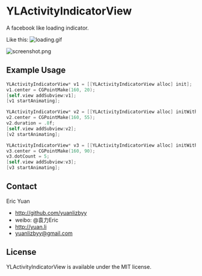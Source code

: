 YLActivityIndicatorView
=======================

A facebook like loading indicator.

Like this: ![loading.gif](https://github.com/yuanlizbyy/YLActivityIndicatorView/blob/master/facebook_loading.gif?raw=true)

![screenshot.png](https://raw.github.com/yuanlizbyy/YLActivityIndicatorView/master/screenshot.png)

## Example Usage

```objective-c
YLActivityIndicatorView* v1 = [[YLActivityIndicatorView alloc] init];
v1.center = CGPointMake(160, 20);
[self.view addSubview:v1];
[v1 startAnimating];

YLActivityIndicatorView* v2 = [[YLActivityIndicatorView alloc] initWithFrame:CGRectMake(0, 0, 40, 20)];
v2.center = CGPointMake(160, 55);
v2.duration = .8f;
[self.view addSubview:v2];
[v2 startAnimating];

YLActivityIndicatorView* v3 = [[YLActivityIndicatorView alloc] initWithFrame:CGRectMake(0, 0, 40, 15)];
v3.center = CGPointMake(160, 90);
v3.dotCount = 5;
[self.view addSubview:v3];
[v3 startAnimating];
```
## Contact

Eric Yuan
- http://github.com/yuanlizbyy
- weibo: @袁力Eric
- http://yuan.li
- yuanlizbyy@gmail.com

## License

YLActivityIndicatorView is available under the MIT license. 


